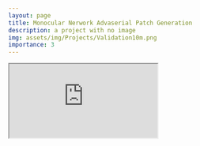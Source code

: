 ```yaml
---
layout: page
title: Monocular Nerwork Advaserial Patch Generation
description: a project with no image
img: assets/img/Projects/Validation10m.png
importance: 3
---
```

<!-- <iframe src="http://docs.google.com/gview?url=http://path.com/to/your/pdf.pdf&embedded=true" 
style="width:600px; height:500px;" frameborder="0"></iframe> -->

 
<iframe id="iframepdf" src="https://hudsonkortus.github.io/assets/pdf/RBE474X_P3.pdf"></iframe>
